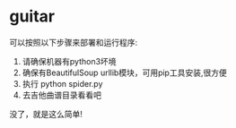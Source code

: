 # guitar

可以按照以下步骤来部署和运行程序:

1. 请确保机器有python3坏境
2. 确保有BeautifulSoup urllib模块，可用pip工具安装,很方便
3. 执行 python spider.py
4. 去吉他曲谱目录看看吧

没了，就是这么简单!